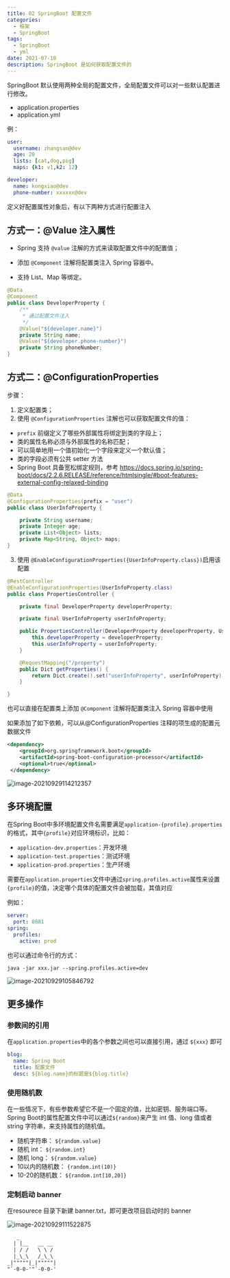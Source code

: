 ```yaml
---
title: 02 SpringBoot 配置文件
categories:
  - 框架
  - SpringBoot 
tags:
  - SpringBoot 
  - yml
date: 2021-07-18
description: SpringBoot 是如何获取配置文件的
---
```


SpringBoot 默认使用两种全局的配置文件，全局配置文件可以对一些默认配置进行修改。

- application.properties
- application.yml

例：

```yaml
user:
  username: zhangsan@dev
  age: 20
  lists: [cat,dog,pig]
  maps: {k1: v1,k2: 12}

developer:
  name: kongxiao@dev
  phone-number: xxxxxx@dev
```

定义好配置属性对象后，有以下两种方式进行配置注入


## 方式一：@Value 注入属性

- Spring 支持 `@value` 注解的方式来读取配置文件中的配置值；

- 添加 `@Component` 注解将配置类注入 Spring 容器中。

- 支持 List、Map 等绑定。

```java
@Data
@Component
public class DeveloperProperty {
    /**
     * 通过配置文件注入
     */
    @Value("${developer.name}")
    private String name;
    @Value("${developer.phone-number}")
    private String phoneNumber;
}
```

## 方式二：@ConfigurationProperties

步骤：

1. 定义配置类；
2. 使用 `@ConfigurationProperties` 注解也可以获取配置文件的值：

- `prefix` 前缀定义了哪些外部属性将绑定到类的字段上；
- 类的属性名称必须与外部属性的名称匹配；
- 可以简单地用一个值初始化一个字段来定义一个默认值； 
- 类的字段必须有公共 setter 方法
- Spring Boot 具备宽松绑定规则，参考 https://docs.spring.io/spring-boot/docs/2.2.6.RELEASE/reference/htmlsingle/#boot-features-external-config-relaxed-binding

```java
@Data
@ConfigurationProperties(prefix = "user")
public class UserInfoProperty {

    private String username;
    private Integer age;
    private List<Object> lists;
    private Map<String, Object> maps;
}
```

3. 使用 `@EnableConfigurationProperties({UserInfoProperty.class})`启用该配置

```java
@RestController
@EnableConfigurationProperties(UserInfoProperty.class)
public class PropertiesController {

    private final DeveloperProperty developerProperty;

    private final UserInfoProperty userInfoProperty;

    public PropertiesController(DeveloperProperty developerProperty, UserInfoProperty userInfoProperty) {
        this.developerProperty = developerProperty;
        this.userInfoProperty = userInfoProperty;
    }

    @RequestMapping("/property")
    public Dict getProperties() {
        return Dict.create().set("userInfoProperty", userInfoProperty).set("developerProperty", developerProperty);
    }

}
```



也可以直接在配置类上添加 `@Component` 注解将配置类注入 Spring 容器中使用



如果添加了如下依赖，可以从@ConfigurationProperties 注释的项生成的配置元数据文件

```xml
<dependency>
	<groupId>org.springframework.boot</groupId>
	<artifactId>spring-boot-configuration-processor</artifactId>
	<optional>true</optional>
 </dependency>
```

![image-20210929114212357](https://image.kongxiao.top/20210929114213.png)

## 多环境配置

在Spring Boot中多环境配置文件名需要满足`application-{profile}.properties`的格式，其中`{profile}`对应环境标识，比如：

- `application-dev.properties`：开发环境
- `application-test.properties`：测试环境
- `application-prod.properties`：生产环境

需要在`application.properties`文件中通过`spring.profiles.active`属性来设置`{profile}`的值，决定哪个具体的配置文件会被加载，其值对应

例如：

```yaml
server:
  port: 8081
spring:
  profiles:
    active: prod
```

也可以通过命令行的方式：

`java -jar xxx.jar --spring.profiles.active=dev`

![image-20210929105846792](https://image.kongxiao.top/20210929105847.png)

## 更多操作

### 参数间的引用

在`application.properties`中的各个参数之间也可以直接引用，通过 `${xxx}` 即可

```yaml
blog:
  name: Spring Boot
  title: 配置文件
  desc: ${blog.name}的标题是${blog.title}

```

### 使用随机数

在一些情况下，有些参数希望它不是一个固定的值，比如密钥、服务端口等。Spring Boot的属性配置文件中可以通过`${random}`来产生 int 值、long 值或者 string 字符串，来支持属性的随机值。

-  随机字符串：  `${random.value}`
-  随机 int：  `${random.int}`
-  随机 long：  `${random.value}`
-  10以内的随机数：  `{random.int(10)}`
-  10-20的随机数：  `${random.int[10,20]}`

### 定制启动 banner

在resourece 目录下新建 banner.txt，即可更改项目启动时的 banner

![image-20210929111522875](https://image.kongxiao.top/20210929111523.png)

```txt
   _
  | |__   __ __
  | / /   \ \ /
  |_\_\   /_\_\
_|"""""|_|"""""|
"`-0-0-'"`-0-0-'

```

